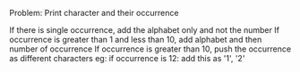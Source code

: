 Problem:
Print character and their occurrence



If there is single occurrence, add the alphabet only and not the number
If occurrence is greater than 1 and less than 10, add alphabet and then number of occurrence
If occurrence is greater than 10, push the occurrence as different characters eg: if occurrence is 12: add this as '1', '2'